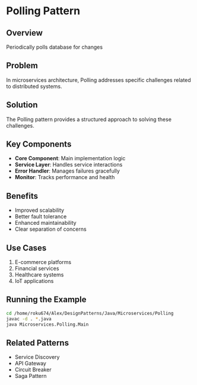 # Polling Pattern

## Overview
Periodically polls database for changes

## Problem
In microservices architecture, Polling addresses specific challenges related to distributed systems.

## Solution
The Polling pattern provides a structured approach to solving these challenges.

## Key Components
- **Core Component**: Main implementation logic
- **Service Layer**: Handles service interactions
- **Error Handler**: Manages failures gracefully
- **Monitor**: Tracks performance and health

## Benefits
- Improved scalability
- Better fault tolerance
- Enhanced maintainability
- Clear separation of concerns

## Use Cases
1. E-commerce platforms
2. Financial services
3. Healthcare systems
4. IoT applications

## Running the Example
```bash
cd /home/roku674/Alex/DesignPatterns/Java/Microservices/Polling
javac -d . *.java
java Microservices.Polling.Main
```

## Related Patterns
- Service Discovery
- API Gateway
- Circuit Breaker
- Saga Pattern
